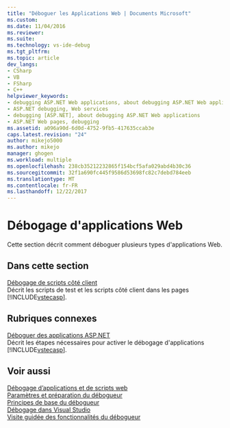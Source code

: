 ```yaml
---
title: "Déboguer les Applications Web | Documents Microsoft"
ms.custom: 
ms.date: 11/04/2016
ms.reviewer: 
ms.suite: 
ms.technology: vs-ide-debug
ms.tgt_pltfrm: 
ms.topic: article
dev_langs:
- CSharp
- VB
- FSharp
- C++
helpviewer_keywords:
- debugging ASP.NET Web applications, about debugging ASP.NET Web applications
- ASP.NET debugging, Web services
- debugging [ASP.NET], about debugging ASP.NET Web applications
- ASP.NET Web pages, debugging
ms.assetid: a096a90d-6d0d-4752-9fb5-417635ccab3e
caps.latest.revision: "24"
author: mikejo5000
ms.author: mikejo
manager: ghogen
ms.workload: multiple
ms.openlocfilehash: 238cb35212232865f154bcf5afa029abd4b30c36
ms.sourcegitcommit: 32f1a690fc445f9586d53698fc82c7debd784eeb
ms.translationtype: MT
ms.contentlocale: fr-FR
ms.lasthandoff: 12/22/2017
---
```

# <a name="debugging-web-applications"></a>Débogage d'applications Web
Cette section décrit comment déboguer plusieurs types d'applications Web.  
  
## <a name="in-this-section"></a>Dans cette section   
 [Débogage de scripts côté client](../debugger/client-side-script-debugging.md)  
 Décrit les scripts de test et les scripts côté client dans les pages [!INCLUDE[vstecasp](../code-quality/includes/vstecasp_md.md)].  
  
## <a name="related-sections"></a>Rubriques connexes  
 [Déboguer des applications ASP.NET](../debugger/how-to-enable-debugging-for-aspnet-applications.md)  
 Décrit les étapes nécessaires pour activer le débogage d'applications [!INCLUDE[vstecasp](../code-quality/includes/vstecasp_md.md)].  
  
## <a name="see-also"></a>Voir aussi  
 [Débogage d’applications et de scripts web](../debugger/debugging-web-applications-and-script.md)   
 [Paramètres et préparation du débogueur](../debugger/debugger-settings-and-preparation.md)   
 [Principes de base du débogueur](../debugger/debugger-basics.md)   
 [Débogage dans Visual Studio](../debugger/index.md)  
 [Visite guidée des fonctionnalités du débogueur](../debugger/debugger-feature-tour.md)